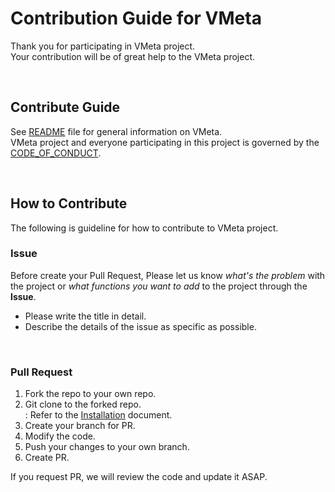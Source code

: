 
# Contribution Guide for VMeta

Thank you for participating in VMeta project.<br/>
Your contribution will be of great help to the VMeta project.<br/>

<br/>


## Contribute Guide

See <a href="./README.md">README</a> file for general information on VMeta. <br/>
VMeta project and everyone participating in this project is governed by the <a href="https://www.contributor-covenant.org/version/2/0/code_of_conduct/">CODE_OF_CONDUCT</a>.


<br/>

## How to Contribute

The following is guideline for how to contribute to VMeta project.


### Issue

Before create your Pull Request, Please let us know *what's the problem* with the project or *what functions you want to add* to the project through the **Issue**.

- Please write the title in detail.
- Describe the details of the issue as specific as possible.

<br/>

### Pull Request

1. Fork the repo to your own repo.
2. Git clone to the forked repo.<br/>
  :  Refer to the <a href="./INSTALL_EN.md">Installation</a> document.
3. Create your branch for PR.
4. Modify the code.
5. Push your changes to your own branch.
6. Create PR.

If you request PR, we will review the code and update it ASAP.
